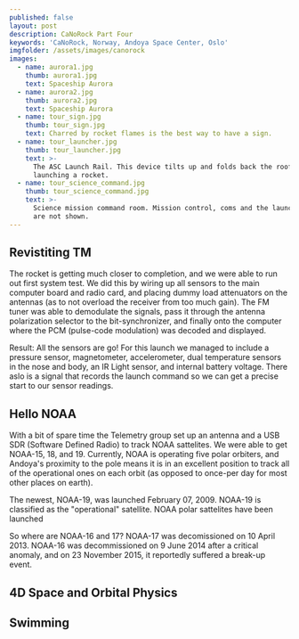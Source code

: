 ```yaml
---
published: false
layout: post
description: CaNoRock Part Four
keywords: 'CaNoRock, Norway, Andoya Space Center, Oslo'
imgfolder: /assets/images/canorock
images:
  - name: aurora1.jpg
    thumb: aurora1.jpg
    text: Spaceship Aurora
  - name: aurora2.jpg
    thumb: aurora2.jpg
    text: Spaceship Aurora
  - name: tour_sign.jpg
    thumb: tour_sign.jpg
    text: Charred by rocket flames is the best way to have a sign.
  - name: tour_launcher.jpg
    thumb: tour_launcher.jpg
    text: >-
      The ASC Launch Rail. This device tilts up and folds back the roof when
      launching a rocket.
  - name: tour_science_command.jpg
    thumb: tour_science_command.jpg
    text: >-
      Science mission command room. Mission control, coms and the launch bunkers
      are not shown.
---
```

## Revistiting TM
The rocket is getting much closer to completion, and we were able to run out first system test. We did this by wiring up all sensors to the main computer board and radio card, and placing dummy load attenuators on the antennas (as to not overload the receiver from too much gain). The FM tuner was able to demodulate the signals, pass it through the antenna polarization selector to the bit-synchronizer, and finally onto the computer where the PCM (pulse-code modulation) was decoded and displayed.

Result: All the sensors are go! For this launch we managed to include a pressure sensor, magnetometer, accelerometer, dual temperature sensors in the nose and body, an IR Light sensor, and internal battery voltage. There aslo is a signal that records the launch command so we can get a precise start to our sensor readings.

## Hello NOAA
With a bit of spare time the Telemetry group set up an antenna and a USB SDR (Software Defined Radio) to track NOAA sattelites. We were able to get NOAA-15, 18, and 19. Currently, NOAA is operating five polar orbiters, and Andoya's proximity to the pole means it is in an excellent position to track all of the operational ones on each orbit (as opposed to once-per day for most other places on earth).

The newest, NOAA-19, was launched February 07, 2009. NOAA-19 is classified as the "operational" satellite. NOAA polar sattelites have been launched 

So where are NOAA-16 and 17?
NOAA-17 was decomissioned on 10 April 2013. NOAA-16 was decommissioned on 9 June 2014 after a critical anomaly, and on 23 November 2015, it reportedly suffered a break-up event.

## 4D Space and Orbital Physics

## Swimming
